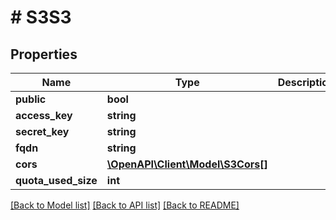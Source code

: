 # # S3S3

## Properties

Name | Type | Description | Notes
------------ | ------------- | ------------- | -------------
**public** | **bool** |  | [optional]
**access_key** | **string** |  | [optional]
**secret_key** | **string** |  | [optional]
**fqdn** | **string** |  | [optional]
**cors** | [**\OpenAPI\Client\Model\S3Cors[]**](S3Cors.md) |  | [optional]
**quota_used_size** | **int** |  | [optional]

[[Back to Model list]](../../README.md#models) [[Back to API list]](../../README.md#endpoints) [[Back to README]](../../README.md)
